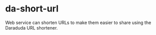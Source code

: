 # da-short-url
Web service can shorten URLs to make them easier to share using the Daraduda URL shortener.
